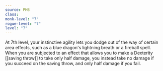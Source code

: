```yaml
---
source: PHB
class: 
monk-level: "7"
rogue-level: "7"
level: "7"
---
```


At 7th level, your instinctive agility lets you dodge out of the way of certain area effects, such as a blue dragon's lightning breath or a fireball spell. When you are subjected to an effect that allows you to make a Dexterity [[saving throw]] to take only half damage, you instead take no damage if you succeed on the saving throw, and only half damage if you fail.
